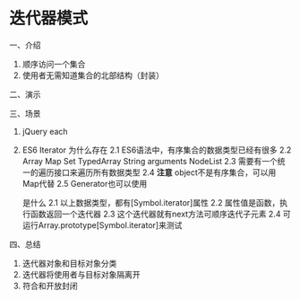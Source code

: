 # 迭代器模式

一、介绍

1. 顺序访问一个集合
2. 使用者无需知道集合的北部结构（封装）

二、演示

三、场景

1. jQuery each
2. ES6 Iterator
    为什么存在
    2.1 ES6语法中，有序集合的数据类型已经有很多
    2.2 Array Map Set TypedArray String arguments NodeList
    2.3 需要有一个统一的遍历接口来遍历所有数据类型
    2.4 **注意** object不是有序集合，可以用Map代替
    2.5 Generator也可以使用

    是什么
    2.1 以上数据类型，都有[Symbol.iterator]属性
    2.2 属性值是函数，执行函数返回一个迭代器
    2.3 这个迭代器就有next方法可顺序迭代子元素
    2.4 可运行Array.prototype[Symbol.iterator]来测试

四、总结

1. 迭代器对象和目标对象分类
2. 迭代器将使用者与目标对象隔离开
3. 符合和开放封闭
